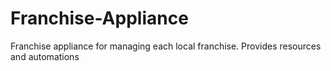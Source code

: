 # Franchise-Appliance
Franchise appliance for managing each local franchise. Provides resources and automations
